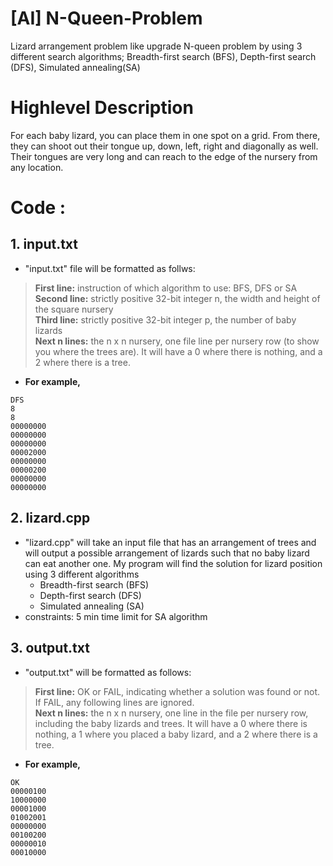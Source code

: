 # [AI] N-Queen-Problem
Lizard arrangement problem like upgrade N-queen problem by using 3 different search algorithms; Breadth-first search (BFS), Depth-first search (DFS), Simulated annealing(SA)

# Highlevel Description
For each baby lizard, you can place them in one spot on a grid. From there, they can shoot out their tongue up, down, left, right and diagonally as well. Their tongues are very long and can reach to the edge of the nursery from any location.

# Code :
## 1. input.txt
- "input.txt" file will be formatted as follws:
> __First line:__ instruction of which algorithm to use: BFS, DFS or SA<br />
> __Second line:__ strictly positive 32-bit integer n, the width and height of the square nursery<br />
> __Third line:__ strictly positive 32-bit integer p, the number of baby lizards<br />
> __Next n lines:__ the n x n nursery, one file line per nursery row (to show you where the trees are). It will have a 0 where there is nothing, and a 2 where there is a tree.<br />
- __For example,__<br />
```
DFS
8
8
00000000
00000000
00000000
00002000
00000000
00000200
00000000
00000000
```
## 2. lizard.cpp
- "lizard.cpp" will take an input file that has an arrangement of trees and will output a possible arrangement of lizards such that no baby lizard can eat another one. My program will find the solution for lizard position using 3 different algorithms
  * Breadth-first search (BFS) 
  * Depth-first search (DFS)
  * Simulated annealing (SA)
- constraints: 5 min time limit for SA algorithm

## 3. output.txt
- "output.txt" will be formatted as follows:<br />
> __First line:__ OK or FAIL, indicating whether a solution was found or not. If FAIL, any following lines are ignored.<br />
> __Next n lines:__ the n x n nursery, one line in the file per nursery row, including the baby lizards and trees. It will have a 0 where there is nothing, a 1 where you placed a baby lizard, and a 2 where there is a tree.<br />
- __For example,__<br />
```
OK
00000100
10000000
00001000
01002001
00000000
00100200
00000010
00010000
```
